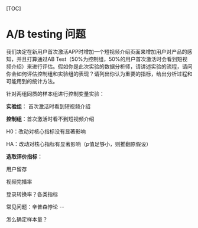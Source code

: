 [TOC]



# A/B testing 问题

我们决定在新用户首次激活APP时增加一个短视频介绍页面来增加用户对产品的感知，并且打算通过AB Test（50%为控制组，50%的用户首次激活时会看到短视频介绍）来进行评估。假如你是此次实验的数据分析师，请讲述实验的流程，请问你会如何评估控制组和实验组的表现？请列出你认为重要的指标，给出分析过程和可能用到的统计方法。

针对两组同质的样本组进行控制变量实验：

**实验组**： 首次激活时看到短视频介绍

**控制组**：首次激活时看不到短视频介绍

H0：改动对核心指标没有显著影响 

HA：改动对核心指标有显著影响（p值足够小，则推翻原假设）



**选取评价指标：**

用户留存

视频完播率

登录转换率？各类指标





常见问题：辛普森悖论 -- []()





怎么确定样本量？





